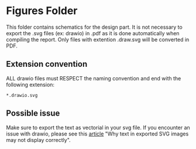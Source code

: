 # Figures Folder

This folder contains schematics for the design part.
It is not necessary to export the .svg files (ex: drawio) in .pdf as it is done
automatically when compiling the report. 
Only files with extention .draw.svg will be converted in PDF.


## Extension convention

ALL drawio files must RESPECT the naming convention and end with the following extension:

```
*.drawio.svg
```

## Possible issue
Make sure to export the text as vectorial in your svg file.
If you encounter an issue with drawio, please see this [article](https://www.diagrams.net/doc/faq/svg-export-text-problems) "Why text in exported SVG images may not display correctly".